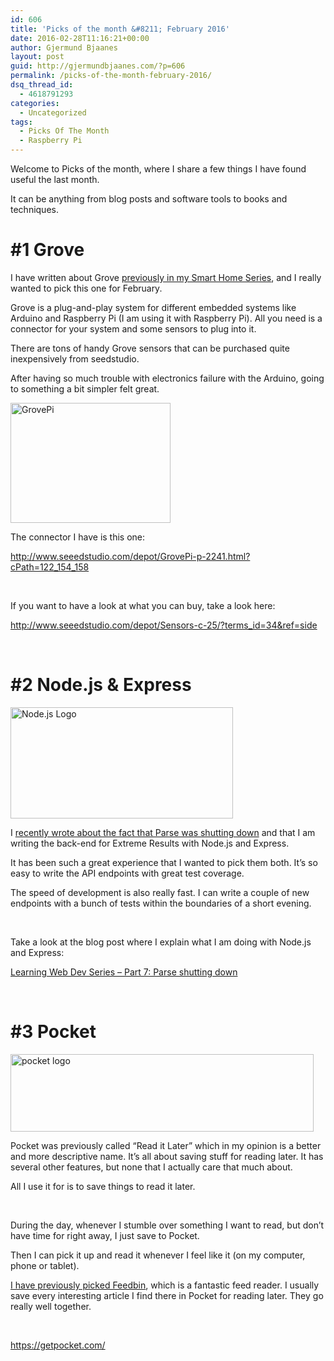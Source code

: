 ```yaml
---
id: 606
title: 'Picks of the month &#8211; February 2016'
date: 2016-02-28T11:16:21+00:00
author: Gjermund Bjaanes
layout: post
guid: http://gjermundbjaanes.com/?p=606
permalink: /picks-of-the-month-february-2016/
dsq_thread_id:
  - 4618791293
categories:
  - Uncategorized
tags:
  - Picks Of The Month
  - Raspberry Pi
---
```

Welcome to Picks of the month, where I share a few things I have found useful the last month.

It can be anything from blog posts and software tools to books and techniques.

<!--more-->
# #1 Grove

I have written about Grove <a href="http://gjermundbjaanes.com/smart-home-series-part-4-out-with-arduino-in-with-raspberry-pi/" target="_blank">previously in my Smart Home Series</a>, and I really wanted to pick this one for February.

Grove is a plug-and-play system for different embedded systems like Arduino and Raspberry Pi (I am using it with Raspberry Pi). All you need is a connector for your system and some sensors to plug into it.
  
There are tons of handy Grove sensors that can be purchased quite inexpensively from seedstudio.

After having so much trouble with electronics failure with the Arduino, going to something a bit simpler felt great.

<a href="http://gjermundbjaanes.com/wp-content/uploads/2016/01/GrovePi.jpg" rel="attachment wp-att-542"><img class="alignnone  wp-image-542" src="http://gjermundbjaanes.com/wp-content/uploads/2016/01/GrovePi.jpg" alt="GrovePi" width="256" height="192" /></a>

The connector I have is this one:
  
<a href="http://www.seeedstudio.com/depot/GrovePi-p-2241.html?cPath=122_154_158" target="_blank">http://www.seeedstudio.com/depot/GrovePi-p-2241.html?cPath=122_154_158</a>

&nbsp;

If you want to have a look at what you can buy, take a look here:
  
<a href="http://www.seeedstudio.com/depot/Sensors-c-25/?terms_id=34&ref=side" target="_blank">http://www.seeedstudio.com/depot/Sensors-c-25/?terms_id=34&ref=side</a>

&nbsp;

# #2 Node.js & Express

<a href="http://gjermundbjaanes.com/wp-content/uploads/2016/02/1436439824nodejs-logo.png" rel="attachment wp-att-595"><img class="alignnone  wp-image-595" src="http://gjermundbjaanes.com/wp-content/uploads/2016/02/1436439824nodejs-logo.png" alt="Node.js Logo" width="356" height="178" /></a>

I <a href="http://gjermundbjaanes.com/learning-web-dev-series-part-7-parse-shutting-down/" target="_blank">recently wrote about the fact that Parse was shutting down</a> and that I am writing the back-end for Extreme Results with Node.js and Express.

It has been such a great experience that I wanted to pick them both. It&#8217;s so easy to write the API endpoints with great test coverage.

The speed of development is also really fast. I can write a couple of new endpoints with a bunch of tests within the boundaries of a short evening.

&nbsp;

Take a look at the blog post where I explain what I am doing with Node.js and Express:

<a href="http://gjermundbjaanes.com/learning-web-dev-series-part-7-parse-shutting-down/" target="_blank">Learning Web Dev Series – Part 7: Parse shutting down</a>

&nbsp;

# #3 Pocket

<a href="http://gjermundbjaanes.com/wp-content/uploads/2016/02/pocket-logo.png" rel="attachment wp-att-607"><img class="alignnone  wp-image-607" src="http://gjermundbjaanes.com/wp-content/uploads/2016/02/pocket-logo.png" alt="pocket logo" width="485" height="124" srcset="http://gjermundbjaanes.com/wp-content/uploads/2016/02/pocket-logo.png 1103w, http://gjermundbjaanes.com/wp-content/uploads/2016/02/pocket-logo-768x196.png 768w" sizes="(max-width: 485px) 100vw, 485px" /></a>

Pocket was previously called &#8220;Read it Later&#8221; which in my opinion is a better and more descriptive name. It&#8217;s all about saving stuff for reading later. It has several other features, but none that I actually care that much about.

All I use it for is to save things to read it later.

&nbsp;

During the day, whenever I stumble over something I want to read, but don&#8217;t have time for right away, I just save to Pocket.

Then I can pick it up and read it whenever I feel like it (on my computer, phone or tablet).

<a href="http://gjermundbjaanes.com/picks-of-the-month-august-2015/" target="_blank">I have previously picked Feedbin</a>, which is a fantastic feed reader. I usually save every interesting article I find there in Pocket for reading later. They go really well together.

&nbsp;

<a href="https://getpocket.com/" target="_blank">https://getpocket.com/</a>

<div class="addtoany_share_save_container addtoany_content_bottom">
  <div class="a2a_kit a2a_kit_size_32 addtoany_list a2a_target" id="wpa2a_63">
    <a class="a2a_button_facebook" href="http://www.addtoany.com/add_to/facebook?linkurl=http%3A%2F%2Fgjermundbjaanes.com%2Fpicks-of-the-month-february-2016%2F&linkname=Picks%20of%20the%20month%20%E2%80%93%20February%202016" title="Facebook" rel="nofollow" target="_blank"></a><a class="a2a_button_twitter" href="http://www.addtoany.com/add_to/twitter?linkurl=http%3A%2F%2Fgjermundbjaanes.com%2Fpicks-of-the-month-february-2016%2F&linkname=Picks%20of%20the%20month%20%E2%80%93%20February%202016" title="Twitter" rel="nofollow" target="_blank"></a><a class="a2a_button_google_plus" href="http://www.addtoany.com/add_to/google_plus?linkurl=http%3A%2F%2Fgjermundbjaanes.com%2Fpicks-of-the-month-february-2016%2F&linkname=Picks%20of%20the%20month%20%E2%80%93%20February%202016" title="Google+" rel="nofollow" target="_blank"></a><a class="a2a_dd addtoany_share_save" href="https://www.addtoany.com/share"></a>
  </div>
</div>